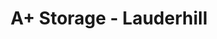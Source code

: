---
title: "A+ Storage - Lauderhill"
url: /lauderhill/a-storage-lauderhill/
shop: storage rental
---